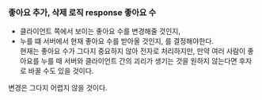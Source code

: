 ### 좋아요 추가, 삭제 로직 response 좋아요 수
- 클라이언트 쪽에서 보이는 좋아요 수를 변경해줄 것인지,
- 누를 떄 서버에서 현재 좋아요 수를 받아올 것인지,
를 결정해야한다.  
현재는 좋아요 수가 그다지 중요하지 않아 전자로 처리하지만,
만약 여러 사람이 좋아요를 누를 때 서버와 클라이언트 간의 괴리가 생기는 것을 원하지 않는다면 후자로 바꿀 수도 있을 것이다.  

변경은 그다지 어렵지 않을 것이다.  
